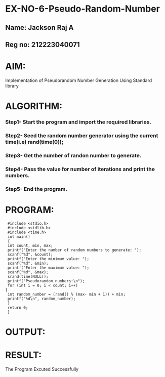 # EX-NO-6-Pseudo-Random-Number
## Name: Jackson Raj A
## Reg no: 212223040071

# AIM: 
Implementation of Pseudorandom Number Generation Using Standard library

# ALGORITHM:
### Step1- Start the program and import the required libraries.
### Step2- Seed the random number generator using the current time(i.e) rand(time(0));
### Step3- Get the number of randon number to generate.
### Step4- Pass the value for number of iterations and print the numbers.
### Step5- End the program.

# PROGRAM:
```
 #include <stdio.h>
 #include <stdlib.h>
 #include <time.h>
 int main()
 {
 int count, min, max;
 printf("Enter the number of random numbers to generate: ");
 scanf("%d", &count);
 printf("Enter the minimum value: ");
 scanf("%d", &min);
 printf("Enter the maximum value: ");
 scanf("%d", &max);
 srand(time(NULL));
 printf("Pseudorandom numbers:\n");
 for (int i = 0; i < count; i++)
{
 int random_number = (rand() % (max- min + 1)) + min;
 printf("%d\n", random_number);
 }
 return 0;
 }
```

# OUTPUT:



# RESULT:
The Program Excuted Successfully
